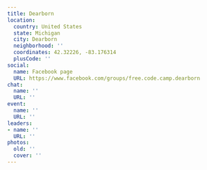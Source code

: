 ```yaml
---
title: Dearborn
location:
  country: United States
  state: Michigan
  city: Dearborn
  neighborhood: ''
  coordinates: 42.32226, -83.176314
  plusCode: ''
social:
  name: Facebook page
  URL: https://www.facebook.com/groups/free.code.camp.dearborn
chat:
  name: ''
  URL: ''
event:
  name: ''
  URL: ''
leaders:
- name: ''
  URL: ''
photos:
  old: ''
  cover: ''
---
```

